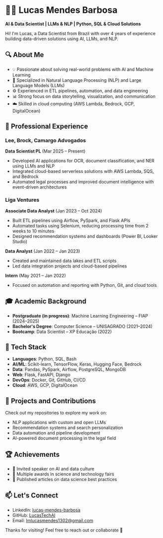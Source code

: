 # 👨‍💻 Lucas Mendes Barbosa

**AI & Data Scientist | LLMs & NLP | Python, SQL & Cloud Solutions**

Hi! I'm Lucas, a Data Scientist from Brazil with over 4 years of experience building data-driven solutions using AI, LLMs, and NLP.

## 🔍 About Me

- 💡 Passionate about solving real-world problems with AI and Machine Learning  
- 🧠 Specialized in Natural Language Processing (NLP) and Large Language Models (LLMs)  
- ⚙️ Experienced in ETL pipelines, automation, and data engineering  
- 📊 Strong focus on data storytelling, visualization, and communication  
- ☁️ Skilled in cloud computing (AWS Lambda, Bedrock, GCP, DigitalOcean)

## 💼 Professional Experience

### **Lee, Brock, Camargo Advogados**  
**Data Scientist PL** (Mar 2025 – Present)  
- Developed AI applications for OCR, document classification, and NER using LLMs and NLP  
- Integrated cloud-based serverless solutions with AWS Lambda, SQS, and Bedrock  
- Automated legal processes and improved document intelligence with event-driven architectures

### **Liga Ventures**  
**Associate Data Analyst** (Jan 2023 – Oct 2024)  
- Built ETL pipelines using Airflow, PySpark, and Flask APIs  
- Automated tasks using Selenium, reducing processing time from 2 weeks to 10 minutes  
- Designed recommendation systems and dashboards (Power BI, Looker Studio)

**Data Analyst** (Jan 2022 – Jan 2023)  
- Created and maintained data lakes and ETL scripts  
- Led data integration projects and cloud-based pipelines

**Intern** (May 2021 – Jan 2022)  
- Focused on automation and reporting with Python, Git, and cloud tools


## 🎓 Academic Background

- **Postgraduate (in progress)**: Machine Learning Engineering – FIAP (2024–2025)  
- **Bachelor's Degree**: Computer Science – UNISAGRADO (2021–2024)  
- **Bootcamp**: Data Scientist – XP Educação (2022)  

## 🚀 Tech Stack

- **Languages**: Python, SQL, Bash  
- **AI/ML**: Scikit-learn, TensorFlow, Keras, Hugging Face, Bedrock  
- **Data**: Pandas, PySpark, Airflow, PostgreSQL, MongoDB  
- **Web**: Flask, FastAPI, Django  
- **DevOps**: Docker, Git, GitHub, CI/CD  
- **Cloud**: AWS, GCP, DigitalOcean

## 📌 Projects and Contributions

Check out my repositories to explore my work on:
- NLP applications with custom and open LLMs  
- Recommendation systems and search personalization  
- Data automation and pipeline development  
- AI-powered document processing in the legal field

## 🏆 Achievements

- 🎤 Invited speaker on AI and data culture  
- 🥇 Multiple awards in science and technology fairs  
- 📝 Published articles on data science best practices  

## 📫 Let's Connect

- LinkedIn: [lucas-mendes-barbosa](https://www.linkedin.com/in/lucas-mendes-barbosa)  
- GitHub: [LucasTechAI](https://github.com/LucasTechAI)  
- Email: lmlucasmendes1302@gmail.com

Thanks for visiting! Feel free to reach out or collaborate 🤝
